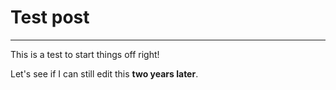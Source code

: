 # Test post
___
This is a test to start things off right!

Let's see if I can still edit this __two years later__.